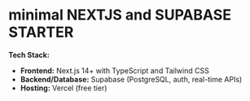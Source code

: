 # minimal NEXTJS and SUPABASE STARTER

**Tech Stack:**
- **Frontend:** Next.js 14+ with TypeScript and Tailwind CSS
- **Backend/Database:** Supabase (PostgreSQL, auth, real-time APIs)
- **Hosting:** Vercel (free tier)

